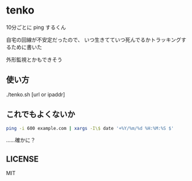 # tenko

10分ごとに ping するくん

自宅の回線が不安定だったので、
いつ生きてていつ死んでるかトラッキングするために書いた

外形監視とかもできそう

## 使い方

./tenko.sh [url or ipaddr]

## これでもよくないか

```sh
ping -i 600 example.com | xargs -I\$ date '+%Y/%m/%d %H:%M:%S $'
```

……確かに？


## LICENSE

MIT

